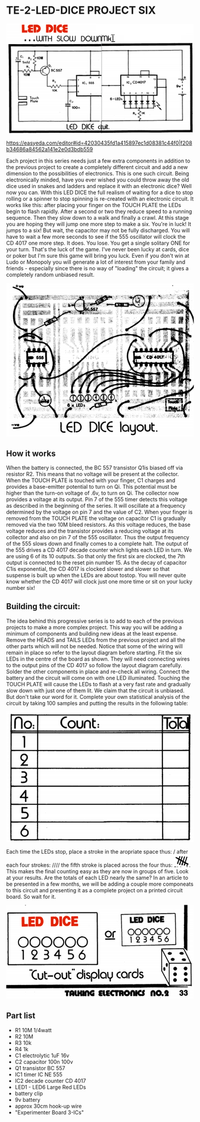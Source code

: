 # TE-2-LED-DICE  PROJECT SIX 

![](https://github.com/SteveJustin1963/TE-2-20-LED-DICE/blob/master/cct.png)

https://easyeda.com/editor#id=42030435fd1a415897ec1d08381c44f0|f208b34686a84562a141e2e0d3bdb559

Each project in this series needs just a few extra components in addition to the previous project to create a completely different circuit and add a new dimension to the possibilities of electronics. This is one such circuit.  Being electronically minded, have you ever wished you could throw away the old dice used in snakes and ladders and replace it with an electronic dice? Well now you can. With this LED DICE the full realism of waiting for a dice to stop rolling or a spinner to stop spinning is re-created with an electronic circuit. It works like this: after placing your finger on the TOUCH PLATE the LEDs begin to flash rapidly. After a second or two they reduce speed to a running sequence. Then they slow down to a walk and finally a crawl. At this stage you are hoping they will jump one more step to make a six. You're in luck! It jumps to a six! But wait, the capacitor may not be fully discharged. You will have to wait a few more seconds to see if the 555 oscillator will clock the CD 4017 one more step. It does. You lose. You get a single solitary ONE for your turn. That's the luck of the game. I've never been lucky at cards, dice or poker but I'm sure this game will bring you luck. Even if you don't win at Ludo or Monopoly you will generate a lot of interest from your family and friends - especially since there is no way of "loading" the circuit; it gives a completely random unbiased result.  

![](https://github.com/SteveJustin1963/TE-2-20-LED-DICE/blob/master/lay.png)

## How it works
When the battery is connected, the BC 557 transistor Q1is biased off via resistor R2. This means that no voltage will be present at the collector. When the TOUCH PLATE is touched with your finger, C1 charges and provides a base-emitter potential to turn on Qi. This potential must be higher than the turn-on voltage of .6v, to turn on Qi. The collector now provides a voltage at its output. Pin 7 of the 555 timer detects this voltage as described in the beginning of the series. It will oscillate at a frequency determined by the voltage on pin 7 and the value of C2. When your finger is removed from the TOUCH PLATE the voltage on capacitor C1 is gradually removed via the two 10M bleed resistors. As this voltage reduces, the base voltage reduces and the transistor provides a reducing voltage at its collector and also on pin 7 of the 555 oscillator. Thus the output frequency of the 555 slows down and finally comes to a complete halt. The output of the 555 drives a CD 4017 decade counter which lights each LED in turn. We are using 6 of its 10 outputs. So that only the first six are clocked, the 7th output is connected to the reset pin number 15.  As the decay of capacitor C1is exponential, the CD 4017 is clocked slower and slower so that suspense is built up when the LEDs are about tostop. You will never quite know whether the CD 4017 will clock just one more time or sit on your lucky number six!   

## Building the circuit: 
The idea behind this progressive series is to add to each of the previous projects to make a more complex project. This way you will be adding a minimum of components and building new ideas at the least expense. Remove the HEADS and TAILS LEDs from the previous project and all the other parts which will not be needed. Notice that some of the wiring will remain in place so refer to the layout diagram before starting. Fit the six LEDs in the centre of the board as shown. They will need connecting wires to the output pins of the CD 4017 so follow the layout diagram carefully. Solder the other components in place and re-check all wiring. Connect the battery and the circuit will come on with one LED illuminated. Touching the TOUCH PLATE will cause the LEDs to flash at a very fast rate and gradually slow down with just one of them lit. We claim that the circuit is unbiased. But don't take our word for it. Complete your own statistical analysis of the circuit by taking 100 samples and putting the results in the following table:  

![](https://github.com/SteveJustin1963/TE-2-20-LED-DICE/blob/master/tbl.png)

Each time the LEDs stop, place a stroke in the aropriate space thus: / after each four strokes: //// the fifth stroke is placed across the four thus: ![](https://github.com/SteveJustin1963/TE-2-20-LED-DICE/blob/master/5.png) This makes the final counting easy as they are now in groups of five. Look at your results. Are the totals of each LED nearly the same? In an article to be presented in a few months, we will be adding a couple more componeats to this circuit and presenting it as a complete project on a printed circuit board. So wait for it.  

![](https://github.com/SteveJustin1963/TE-2-20-LED-DICE/blob/master/dice.png)

## Part list
* R1 10M 1/4watt
* R2 10M
* R3 10k
* R4 1k
* C1 electrolytic 1uF 16v
* C2 capacitor 100n 100v
* Q1 transistor BC 557
* IC1 timer IC NE 555
* IC2 decade counter CD 4017
* LED1 - LED6 Large Red LEDs
* battery clip
* 9v battery
* approx 30cm hook-up wire
* "Experimenter Board 3-ICs" 

